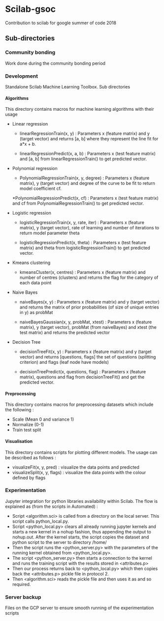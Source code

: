 # Scilab-gsoc

Contribution to scilab for google summer of code 2018

## Sub-directories

### Community bonding

Work done during the community bonding period

### Development

Standalone Scilab Machine Learning Toolbox. Sub directories

#### Algorithms

This directory contains macros for machine learning algorithms with their usage

* Linear regression 

  * linearRegressionTrain(x, y) : Parameters x (feature matrix) and y (target vector) and returns [a, b] where they represent the line fit for a*x + b.

  * linearRegressionPredict(x, a, b) : Parameters x (test feature matrix) and [a, b] from linearRegressionTrain() to get predicted vector.

* Polynomial regression
  * PolynomialRegressionTrain(x, y, degree) : Parameters x (feature matrix), y (target vector) and degree of the curve to be fit to return model coefficient cf.

  *PolynomialRegressionPredict(x, cf) : Parameters x (test feature matrix) and cf from PolynomialRegressionTrain() to get predicted vector.

* Logistic regression
  * logisticRegressionTrain(x, y, rate, iter) : Parameters x (feature matrix), y (target vector), rate of learning and number of iterations to return model parameter theta

  * logisticRegressionPredict(x, theta) : Parameters x (test feature matrix) and theta from logisticRegressionTrain() to get predicted vector.

* Kmeans clustering
  * kmeansCluster(x, centres) : Parameters x (feature matrix) and number of centres (clusters) and returns the flag for the category of each data point

* Naive Bayes
  * naiveBayes(x, y) : Parameters x (feature matrix) and y (target vector) and returns the matrix of prior probabilities (of size of unique entries in y) as probMat

  * naiveBayesGaussian(x, y, probMat, xtest) : Parameters x (feature matrix), y (target vector), probMat (from naiveBayes) and xtest (the test matrix) and returns the predicted vector

* Decision Tree
  * decisionTreeFit(x, y) : Parameters x (feature matrix) and y (target vector) and returns [questions, flags] the set of questions (splitting criterion) and flags (leaf node have models)

  * decisionTreePredict(x, questions, flag) : Parameters x (feature matrix), questions and flag from decisionTreeFit() and get the predicted vector. 

#### Preprocessing

This directory contains macros for preprocessing datasets which include the following :

* Scale (Mean 0 and variance 1) 
* Normalize (0-1)
* Train test split

#### Visualisation

This directory contains scripts for plotting different models. The usage can be described as follows :

* visualizeFit(x, y, pred) : visualize the data points and predicted
* visualizeSplit(x, y, flags) : visualize the data points with the colour defined by flags

### Experimentation

Jupyter integration for python libraries availability within Scilab. The flow is explained as (from the scripts in Automated) :

* Script <algorithm.sci> is called from a directory on the local server. This script calls python_local.py.
* Script <python_local.py> clears all already running jupyter kernels and starts a new kernel in a nohup fashion, thus appending the output to nohup.out. After the kernel starts, the script copies the dataset and python script to the server to directory /home/<username>
* Then the script runs the <python_server.py> with the parameters of the running kernel obtained from <python_local.py>. 
* The script <python_server.py> then starts a connection to the kernel and runs the training script with the results stored in <attributes.p>
* Then our process returns back to <python_local.py> which then copies back the <attributes.p> pickle file in protocol 2. 
* Then <algorithm.sci> reads the pickle file and then uses it as and so required.

### Server backup

Files on the GCP server to ensure smooth running of the experimentation scripts